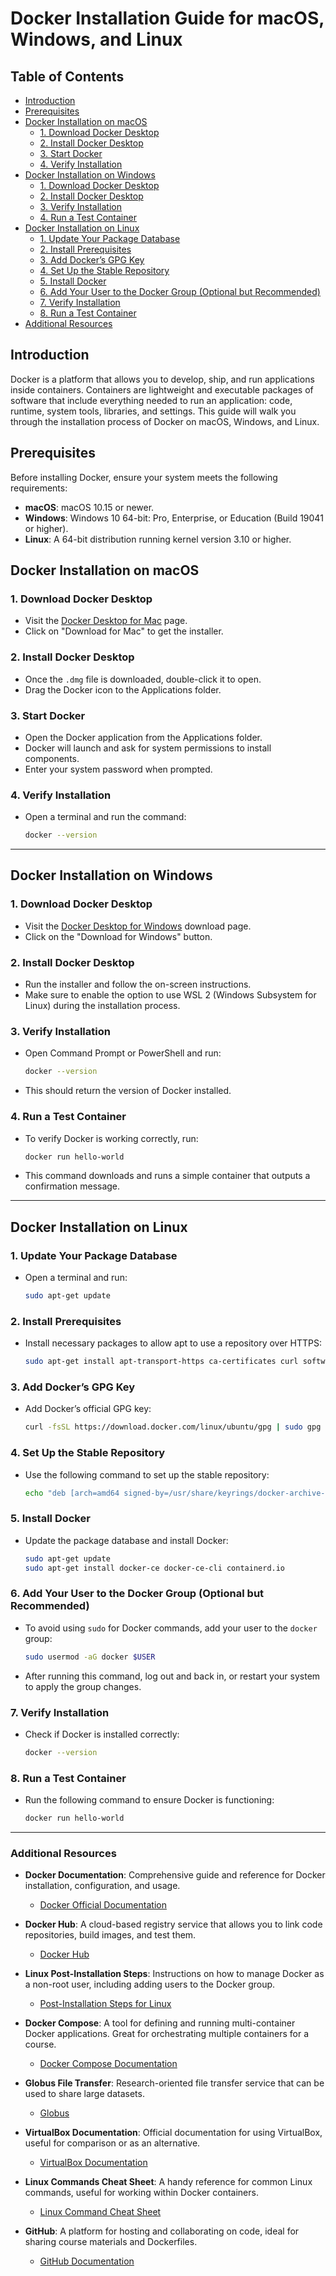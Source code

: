 # Docker Installation Guide for macOS, Windows, and Linux

## Table of Contents
- [Introduction](#introduction)
- [Prerequisites](#prerequisites)
- [Docker Installation on macOS](#docker-installation-on-macos)
  - [1. Download Docker Desktop](#1-download-docker-desktop)
  - [2. Install Docker Desktop](#2-install-docker-desktop)
  - [3. Start Docker](#3-start-docker)
  - [4. Verify Installation](#4-verify-installation)
- [Docker Installation on Windows](#docker-installation-on-windows)
  - [1. Download Docker Desktop](#1-download-docker-desktop-1)
  - [2. Install Docker Desktop](#2-install-docker-desktop-1)
  - [3. Verify Installation](#3-verify-installation)
  - [4. Run a Test Container](#4-run-a-test-container)
- [Docker Installation on Linux](#docker-installation-on-linux)
  - [1. Update Your Package Database](#1-update-your-package-database)
  - [2. Install Prerequisites](#2-install-prerequisites)
  - [3. Add Docker’s GPG Key](#3-add-dockers-gpg-key)
  - [4. Set Up the Stable Repository](#4-set-up-the-stable-repository)
  - [5. Install Docker](#5-install-docker)
  - [6. Add Your User to the Docker Group (Optional but Recommended)](#6-add-your-user-to-the-docker-group-optional-but-recommended)
  - [7. Verify Installation](#7-verify-installation)
  - [8. Run a Test Container](#8-run-a-test-container)
- [Additional Resources](#additional-resources)

## Introduction
Docker is a platform that allows you to develop, ship, and run applications inside containers. Containers are lightweight and executable packages of software that include everything needed to run an application: code, runtime, system tools, libraries, and settings. This guide will walk you through the installation process of Docker on macOS, Windows, and Linux.

## Prerequisites
Before installing Docker, ensure your system meets the following requirements:

- **macOS**: macOS 10.15 or newer.
- **Windows**: Windows 10 64-bit: Pro, Enterprise, or Education (Build 19041 or higher).
- **Linux**: A 64-bit distribution running kernel version 3.10 or higher.

## Docker Installation on macOS

### 1. Download Docker Desktop
- Visit the [Docker Desktop for Mac](https://www.docker.com/products/docker-desktop) page.
- Click on "Download for Mac" to get the installer.

### 2. Install Docker Desktop
- Once the `.dmg` file is downloaded, double-click it to open.
- Drag the Docker icon to the Applications folder.

### 3. Start Docker
- Open the Docker application from the Applications folder.
- Docker will launch and ask for system permissions to install components.
- Enter your system password when prompted.

### 4. Verify Installation
- Open a terminal and run the command:
  ```bash
  docker --version
    ```

---

## Docker Installation on Windows

### 1. Download Docker Desktop
- Visit the [Docker Desktop for Windows](https://www.docker.com/products/docker-desktop) download page.
- Click on the "Download for Windows" button.

### 2. Install Docker Desktop
- Run the installer and follow the on-screen instructions.
- Make sure to enable the option to use WSL 2 (Windows Subsystem for Linux) during the installation process.

### 3. Verify Installation
- Open Command Prompt or PowerShell and run:
    ```bash
    docker --version
    ```
- This should return the version of Docker installed.

### 4. Run a Test Container
- To verify Docker is working correctly, run:
    ```bash
    docker run hello-world
    ```
- This command downloads and runs a simple container that outputs a confirmation message.

---

## Docker Installation on Linux

### 1. Update Your Package Database
- Open a terminal and run:
    ```bash
    sudo apt-get update
    ```

### 2. Install Prerequisites
- Install necessary packages to allow apt to use a repository over HTTPS:
    ```bash
    sudo apt-get install apt-transport-https ca-certificates curl software-properties-common
    ```

### 3. Add Docker’s GPG Key
- Add Docker’s official GPG key:
    ```bash
    curl -fsSL https://download.docker.com/linux/ubuntu/gpg | sudo gpg --dearmor -o /usr/share/keyrings/docker-archive-keyring.gpg
    ```

### 4. Set Up the Stable Repository
- Use the following command to set up the stable repository:
    ```bash
    echo "deb [arch=amd64 signed-by=/usr/share/keyrings/docker-archive-keyring.gpg] https://download.docker.com/linux/ubuntu $(lsb_release -cs) stable" | sudo tee /etc/apt/sources.list.d/docker.list > /dev/null
    ```

### 5. Install Docker
- Update the package database and install Docker:
    ```bash
    sudo apt-get update
    sudo apt-get install docker-ce docker-ce-cli containerd.io
    ```

### 6. Add Your User to the Docker Group (Optional but Recommended)
- To avoid using `sudo` for Docker commands, add your user to the `docker` group:
    ```bash
    sudo usermod -aG docker $USER
    ```
- After running this command, log out and back in, or restart your system to apply the group changes.

### 7. Verify Installation
- Check if Docker is installed correctly:
    ```bash
    docker --version
    ```

### 8. Run a Test Container
- Run the following command to ensure Docker is functioning:
    ```bash
    docker run hello-world
    ```
---

### Additional Resources

- **Docker Documentation**: Comprehensive guide and reference for Docker installation, configuration, and usage.
  - [Docker Official Documentation](https://docs.docker.com/)

- **Docker Hub**: A cloud-based registry service that allows you to link code repositories, build images, and test them.
  - [Docker Hub](https://hub.docker.com/)

- **Linux Post-Installation Steps**: Instructions on how to manage Docker as a non-root user, including adding users to the Docker group.
  - [Post-Installation Steps for Linux](https://docs.docker.com/engine/install/linux-postinstall/)

- **Docker Compose**: A tool for defining and running multi-container Docker applications. Great for orchestrating multiple containers for a course.
  - [Docker Compose Documentation](https://docs.docker.com/compose/)

- **Globus File Transfer**: Research-oriented file transfer service that can be used to share large datasets.
  - [Globus](https://www.globus.org/)

- **VirtualBox Documentation**: Official documentation for using VirtualBox, useful for comparison or as an alternative.
  - [VirtualBox Documentation](https://www.virtualbox.org/wiki/Documentation)

- **Linux Commands Cheat Sheet**: A handy reference for common Linux commands, useful for working within Docker containers.
  - [Linux Command Cheat Sheet](https://www.linuxtrainingacademy.com/linux-commands-cheat-sheet/)

- **GitHub**: A platform for hosting and collaborating on code, ideal for sharing course materials and Dockerfiles.
  - [GitHub Documentation](https://docs.github.com/)
